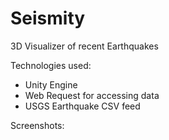 # Seismity
3D Visualizer of recent Earthquakes

Technologies used:
  - Unity Engine
  - Web Request for accessing data
  - USGS Earthquake CSV feed 

Screenshots:
